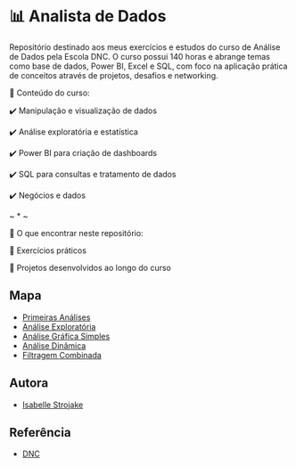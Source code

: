 
# 📊 Analista de Dados

Repositório destinado aos meus exercícios e estudos do curso de Análise de Dados pela Escola DNC. O curso possui 140 horas e abrange temas como base de dados, Power BI, Excel e SQL, com foco na aplicação prática de conceitos através de projetos, desafios e networking.


🚀 Conteúdo do curso:

✔️ Manipulação e visualização de dados

✔️ Análise exploratória e estatística

✔️ Power BI para criação de dashboards

✔️ SQL para consultas e tratamento de dados

✔️ Negócios e dados

~ * ~

📂 O que encontrar neste repositório:

📌 Exercícios práticos

📌 Projetos desenvolvidos ao longo do curso



## Mapa

- [Primeiras Análises](https://github.com/isabellestrojake/dnc-bi-analyst/tree/main/Excel/01%20-%20Primeiras%20An%C3%A1lises)
- [Análise Exploratória](https://github.com/isabellestrojake/dnc-bi-analyst/tree/main/Excel/02%20-%20An%C3%A1lise%20Explorat%C3%B3ria)
- [Análise Gráfica Simples](https://github.com/isabellestrojake/dnc-bi-analyst/tree/main/Excel/03%20-%20An%C3%A1lise%20Gr%C3%A1fica%20Simples)
- [Análise Dinâmica](https://github.com/isabellestrojake/dnc-bi-analyst/tree/main/Excel/04%20-%20An%C3%A1lise%20Din%C3%A2mica)
- [Filtragem Combinada](https://github.com/isabellestrojake/dnc-bi-analyst/tree/main/Excel/05%20-%20Filtragem%20Combinada)


## Autora

- [Isabelle Strojake](https://www.linkedin.com/in/isabellestrojake/)


## Referência

 - [DNC](https://www.escoladnc.com.br/)